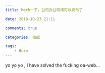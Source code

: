 ```yaml
---
title: Mark一下，公司办公网络可以发布了

date: 2018-10-23 21:11

comments: true

categories: 技能

tags: 
	- Hexo
---
```


yo yo yo ,  I have solved the fucking oa-web...